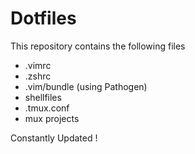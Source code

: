 # Dotfiles

This repository contains the following files
- .vimrc
- .zshrc
- .vim/bundle (using Pathogen)
- shellfiles
- .tmux.conf
- mux projects

Constantly Updated !
